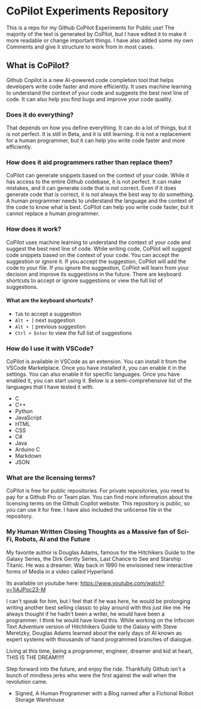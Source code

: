 # CoPilot Experiments Repository

 This is a repo for my Github CoPilot Experiments for Public use! The majority of the text is generated by CoPilot, but I have edited it to make it more readable or change important things. I have also added some my own Comments and give it structure to work from in most cases.

## What is CoPilot?

Github Copilot is a new AI-powered code completion tool that helps developers write code faster and more efficiently. It uses machine learning to understand the context of your code and suggests the best next line of code. It can also help you find bugs and improve your code quality.

### Does it do everything?

That depends on how you define everything. It can do a lot of things, but it is not perfect. It is still in Beta, and it is still learning. It is not a replacement for a human programmer, but it can help you write code faster and more efficiently.

### How does it aid programmers rather than replace them?

CoPilot can generate snippets based on the context of your code. While it has access to the entire Github codebase, it is not perfect. It can make mistakes, and it can generate code that is not correct. Even if it does generate code that is correct, it is not always the best way to do something. A human programmer needs to understand the language and the context of the code to know what is best. CoPilot can help you write code faster, but it cannot replace a human programmer.

### How does it work?

CoPilot uses machine learning to understand the context of your code and suggest the best next line of code. While writing code, CoPilot will suggest code snippets based on the context of your code. You can accept the suggestion or ignore it. If you accept the suggestion, CoPilot will add the code to your file. If you ignore the suggestion, CoPilot will learn from your decision and improve its suggestions in the future. There are keyboard shortcuts to accept or ignore suggestions or view the full list of suggestions.

#### What are the keyboard shortcuts?

-   `Tab` to accept a suggestion
-   `Alt + ]` next suggestion
-   `Alt + [` previous suggestion
-   `Ctrl + Enter` to view the full list of suggestions

### How do I use it with VSCode?

CoPilot is available in VSCode as an extension. You can install it from the VSCode Marketplace. Once you have installed it, you can enable it in the settings. You can also enable it for specific languages. Once you have enabled it, you can start using it. Below is a semi-comprehensive list of the languages that I have tested it with.

-   C
-   C++
-   Python
-   JavaScript
-   HTML
-   CSS
-   C#
-   Java
-   Arduino C
-   Markdown
-   JSON

### What are the licensing terms?

CoPilot is free for public repositories. For private repositories, you need to pay for a Github Pro or Team plan. You can find more information about the licensing terms on the Github Copilot website. This repository is public, so you can use it for free. I have also included the unlicense file in the repository.

### My Human Written Closing Thoughts as a Massive fan of Sci-Fi, Robots, AI and the Future

My favorite author is Douglas Adams, famous for the Hitchikers Guide to the Galaxy Series, the Dirk Gently Series, Last Chance to See and Starship Titanic. He was a dreamer. Way back in 1990 he envisioned new interactive forms of Media in a video called Hyperland.

Its available on youtube here: https://www.youtube.com/watch?v=1iAJPoc23-M

I can't speak for him, but I feel that if he was here, he would be prolonging writing another best selling classic to play around with this just like me. He always thought if he hadn't been a writer, he would have been a programmer. I think he would have loved this. While working on the Infocom Text Adventure version of Hitchhikers Guide to the Galaxy with Steve Meretzky, Douglas Adams learned about the early days of AI known as expert systems with thousands of hand programmed branches of dialogue. 

Living at this time, being a programmer, engineer, dreamer and kid at heart, THIS IS THE DREAM!!!!!

Step forward into the future, and enjoy the ride. Thankfully Github isn't a bunch of mindless jerks who were the first against the wall when the revolution came.

- Signed, A Human Programmer with a Blog named after a Fictional Robot Storage Warehouse


